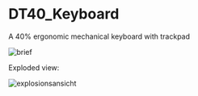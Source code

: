 # DT40_Keyboard

A 40% ergonomic mechanical keyboard with trackpad

![brief](https://i.imgur.com/lWtWgTD.jpeg)

Exploded view:

![explosionsansicht](https://i.imgur.com/zLj15gN.png)
